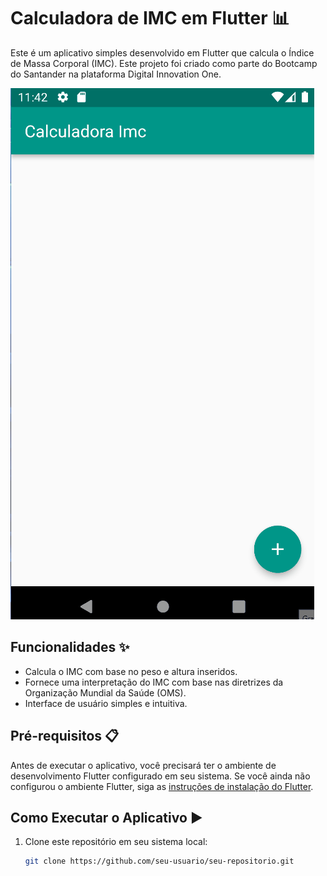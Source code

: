 # Calculadora de IMC em Flutter 📊

Este é um aplicativo simples desenvolvido em Flutter que calcula o Índice de Massa Corporal (IMC). Este projeto foi criado como parte do Bootcamp do Santander na plataforma Digital Innovation One.

![Demonstração do Aplicativo](https://github.com/andrezaleal/app_calculadora_imc/blob/main/calculadora_imc/lib/assets/app.gif)

## Funcionalidades ✨

- Calcula o IMC com base no peso e altura inseridos.
- Fornece uma interpretação do IMC com base nas diretrizes da Organização Mundial da Saúde (OMS).
- Interface de usuário simples e intuitiva.

## Pré-requisitos 📋

Antes de executar o aplicativo, você precisará ter o ambiente de desenvolvimento Flutter configurado em seu sistema. Se você ainda não configurou o ambiente Flutter, siga as [instruções de instalação do Flutter](https://flutter.dev/docs/get-started/install).

## Como Executar o Aplicativo ▶️

1. Clone este repositório em seu sistema local:

   ```bash
   git clone https://github.com/seu-usuario/seu-repositorio.git

